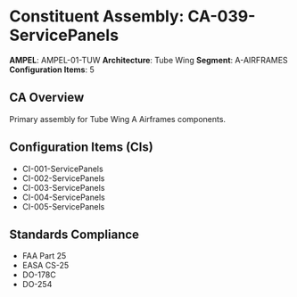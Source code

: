 # Constituent Assembly: CA-039-ServicePanels

**AMPEL**: AMPEL-01-TUW
**Architecture**: Tube Wing
**Segment**: A-AIRFRAMES
**Configuration Items**: 5

## CA Overview
Primary assembly for Tube Wing A Airframes components.

## Configuration Items (CIs)
- CI-001-ServicePanels
- CI-002-ServicePanels
- CI-003-ServicePanels
- CI-004-ServicePanels
- CI-005-ServicePanels

## Standards Compliance
- FAA Part 25
- EASA CS-25
- DO-178C
- DO-254
